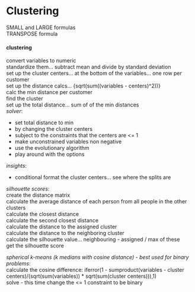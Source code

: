 # Clustering

SMALL and LARGE formulas<br>
TRANSPOSE formula<br>

#### clustering
convert variables to numeric<br>
standardize them... subtract mean and divide by standard deviation<br>
set up the cluster centers... at the bottom of the variables... one row per customer<br>
set up the distance calcs... {sqrt(sum((variables - centers)^2))}<br>
calc the min distance per customer<br>
find the cluster<br>
set up the total distance... sum of of the min distances<br>
<i>solver</i>:
* set total distance to min
* by changing the cluster centers
* subject to the constraints that the centers are <= 1
* make unconstrained variables non negative
* use the evolutionary algorithm
* play around with the options

<i>insights</i>:<br>
* conditional format the cluster centers... see where the splits are

<i>silhouette scores</i>:<br>
create the distance matrix<br>
calculate the average distance of each person from all people in the other clusters<br>
calculate the closest distance<br>
calculate the second closest distance<br>
calculate the distance to the assigned cluster<br>
calculate the distance to the neighboring cluster<br>
calculate the silhouette value... neighbouring - assigned / max of these <br>
get the silhouette score<br>

<i>spherical k-means (k medians with cosine distance) - best used for binary problems</i>:<br>
calculate the cosine difference: iferror(1 - sumproduct(variables - cluster centers)/(sqrt(sum(variables)) * sqrt(sum(cluster centers))),1)<br>
solve - this time change the <= 1 constraint to be binary
